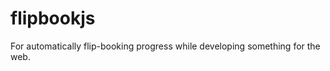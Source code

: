 flipbookjs
==========

For automatically flip-booking progress while developing something for the web.
